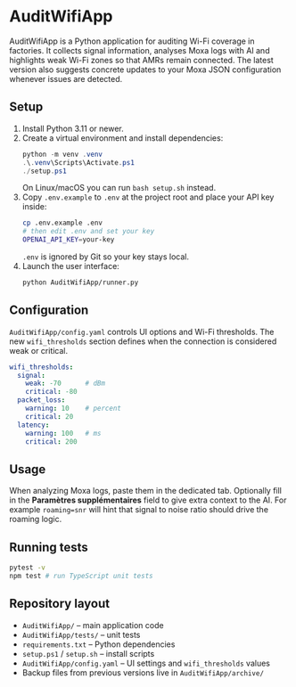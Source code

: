# AuditWifiApp

AuditWifiApp is a Python application for auditing Wi-Fi coverage in factories. It collects signal information, analyses Moxa logs with AI and highlights weak Wi-Fi zones so that AMRs remain connected. The latest version also suggests concrete updates to your Moxa JSON configuration whenever issues are detected.

## Setup

1. Install Python 3.11 or newer.
2. Create a virtual environment and install dependencies:
   ```powershell
   python -m venv .venv
   .\.venv\Scripts\Activate.ps1
   ./setup.ps1
   ```
   On Linux/macOS you can run `bash setup.sh` instead.
3. Copy `.env.example` to `.env` at the project root and place your API key inside:
   ```bash
   cp .env.example .env
   # then edit .env and set your key
   OPENAI_API_KEY=your-key
   ```
   `.env` is ignored by Git so your key stays local.
4. Launch the user interface:
   ```bash
   python AuditWifiApp/runner.py
   ```

## Configuration

`AuditWifiApp/config.yaml` controls UI options and Wi-Fi thresholds. The new
`wifi_thresholds` section defines when the connection is considered weak or
critical.

```yaml
wifi_thresholds:
  signal:
    weak: -70      # dBm
    critical: -80
  packet_loss:
    warning: 10    # percent
    critical: 20
  latency:
    warning: 100   # ms
    critical: 200
```

## Usage

When analyzing Moxa logs, paste them in the dedicated tab. Optionally fill in
the **Paramètres supplémentaires** field to give extra context to the AI. For
example `roaming=snr` will hint that signal to noise ratio should drive the
roaming logic.

## Running tests

```bash
pytest -v
npm test # run TypeScript unit tests
```

## Repository layout

- `AuditWifiApp/` – main application code
- `AuditWifiApp/tests/` – unit tests
- `requirements.txt` – Python dependencies
- `setup.ps1` / `setup.sh` – install scripts
- `AuditWifiApp/config.yaml` – UI settings and `wifi_thresholds` values
- Backup files from previous versions live in `AuditWifiApp/archive/`
